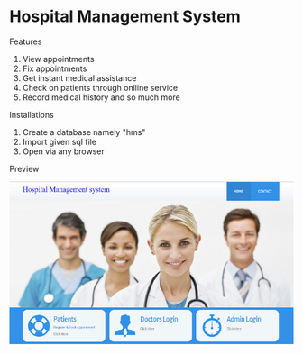 <h1>Hospital Management System</h1>

<p>Features</p>

1. View appointments
2. Fix appointments
3. Get instant medical assistance
4. Check on patients through oniline service
5. Record medical history
and so much more

<p>Installations</p>

1. Create a database namely "hms"
2. Import given sql file
3. Open via any browser

<p>Preview</p>
<img src="images/front.jpg">